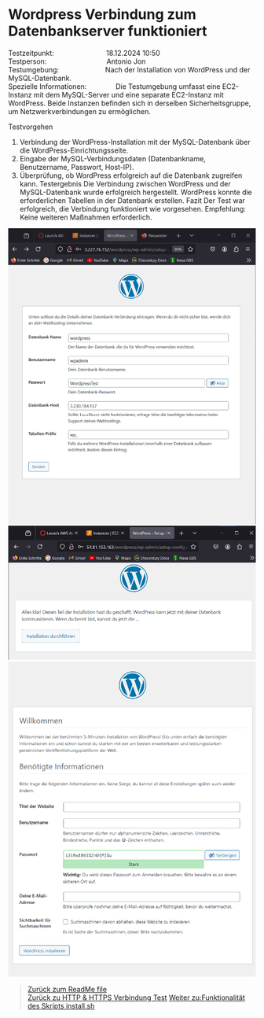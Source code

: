 # Wordpress Verbindung zum Datenbankserver funktioniert
Testzeitpunkt:&nbsp;&nbsp;&nbsp;&nbsp;&nbsp;&nbsp;&nbsp;&nbsp;&nbsp;&nbsp;&nbsp;&nbsp;&nbsp;&nbsp;&nbsp;&nbsp;&nbsp;&nbsp;&nbsp;&nbsp;&nbsp;&nbsp;&nbsp;&nbsp;&nbsp;&nbsp;&nbsp;18.12.2024 10:50  
Testperson:&nbsp;&nbsp;&nbsp;&nbsp;&nbsp;&nbsp;&nbsp;&nbsp;&nbsp;&nbsp;&nbsp;&nbsp;&nbsp;&nbsp;&nbsp;&nbsp;&nbsp;&nbsp;&nbsp;&nbsp;&nbsp;&nbsp;&nbsp;&nbsp;&nbsp;&nbsp;&nbsp;&nbsp;&nbsp;&nbsp; Antonio Jon  
Testumgebung:&nbsp;&nbsp;&nbsp;&nbsp;&nbsp;&nbsp;&nbsp;&nbsp;&nbsp;&nbsp;&nbsp;&nbsp;&nbsp;&nbsp;&nbsp;&nbsp;&nbsp;&nbsp;&nbsp;&nbsp;&nbsp;&nbsp;&nbsp;&nbsp;Nach der Installation von WordPress und der MySQL-Datenbank.  
Spezielle Informationen:&nbsp;&nbsp;&nbsp;&nbsp;&nbsp;&nbsp;&nbsp;&nbsp;&nbsp;&nbsp;&nbsp;&nbsp;&nbsp;&nbsp;&nbsp;Die Testumgebung umfasst eine EC2-Instanz mit dem MySQL-Server und eine separate EC2-Instanz mit WordPress. Beide Instanzen befinden sich in derselben Sicherheitsgruppe, um Netzwerkverbindungen zu ermöglichen.  

Testvorgehen  
1. Verbindung der WordPress-Installation mit der MySQL-Datenbank über die WordPress-Einrichtungsseite.  
2. Eingabe der MySQL-Verbindungsdaten (Datenbankname, Benutzername, Passwort, Host-IP).  
3. Überprüfung, ob WordPress erfolgreich auf die Datenbank zugreifen kann.
Testergebnis
Die Verbindung zwischen WordPress und der MySQL-Datenbank wurde erfolgreich hergestellt.
WordPress konnte die erforderlichen Tabellen in der Datenbank erstellen.
Fazit
Der Test war erfolgreich, die Verbindung funktioniert wie vorgesehen.
Empfehlung: Keine weiteren Maßnahmen erforderlich.


![image](Images/wordpress1.png)
![image](Images/wordpress2.png)
![image](Images/wordpress3.png)

> [Zurück zum ReadMe file](README.md)  
> [Zurück zu HTTP & HTTPS Verbindung Test](Testfall1.md)
> [Weiter zu:Funktionalität des Skripts install.sh](Testfall3.md)

